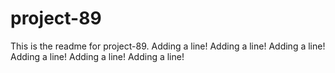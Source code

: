 # project-89

This is the readme for project-89.
Adding a line!
Adding a line!
Adding a line!
Adding a line!
Adding a line!
Adding a line!
